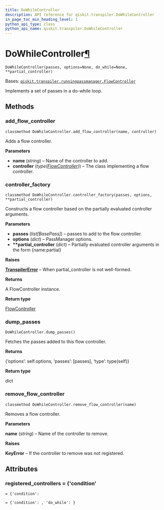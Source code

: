 ```yaml
---
title: DoWhileController
description: API reference for qiskit.transpiler.DoWhileController
in_page_toc_min_heading_level: 1
python_api_type: class
python_api_name: qiskit.transpiler.DoWhileController
---
```


# DoWhileController[¶](#dowhilecontroller "Permalink to this headline")

<span id="qiskit.transpiler.DoWhileController" />

`DoWhileController(passes, options=None, do_while=None, **partial_controller)`

Bases: [`qiskit.transpiler.runningpassmanager.FlowController`](qiskit.transpiler.FlowController "qiskit.transpiler.runningpassmanager.FlowController")

Implements a set of passes in a do-while loop.

## Methods

### add\_flow\_controller

<span id="qiskit.transpiler.DoWhileController.add_flow_controller" />

`classmethod DoWhileController.add_flow_controller(name, controller)`

Adds a flow controller.

**Parameters**

*   **name** (*string*) – Name of the controller to add.
*   **controller** (*type(*[*FlowController*](qiskit.transpiler.FlowController "qiskit.transpiler.FlowController")*)*) – The class implementing a flow controller.

### controller\_factory

<span id="qiskit.transpiler.DoWhileController.controller_factory" />

`classmethod DoWhileController.controller_factory(passes, options, **partial_controller)`

Constructs a flow controller based on the partially evaluated controller arguments.

**Parameters**

*   **passes** (*list\[BasePass]*) – passes to add to the flow controller.
*   **options** (*dict*) – PassManager options.
*   **\*\*partial\_controller** (*dict*) – Partially evaluated controller arguments in the form \{name:partial}

**Raises**

[**TranspilerError**](qiskit.transpiler.TranspilerError "qiskit.transpiler.TranspilerError") – When partial\_controller is not well-formed.

**Returns**

A FlowController instance.

**Return type**

[FlowController](qiskit.transpiler.FlowController "qiskit.transpiler.FlowController")

### dump\_passes

<span id="qiskit.transpiler.DoWhileController.dump_passes" />

`DoWhileController.dump_passes()`

Fetches the passes added to this flow controller.

**Returns**

\{‘options’: self.options, ‘passes’: \[passes], ‘type’: type(self)}

**Return type**

dict

### remove\_flow\_controller

<span id="qiskit.transpiler.DoWhileController.remove_flow_controller" />

`classmethod DoWhileController.remove_flow_controller(name)`

Removes a flow controller.

**Parameters**

**name** (*string*) – Name of the controller to remove.

**Raises**

**KeyError** – If the controller to remove was not registered.

## Attributes

<span id="qiskit.transpiler.DoWhileController.registered_controllers" />

### registered\_controllers = \{'condition'

`= {'condition':`

`= {'condition': , 'do_while': }`

